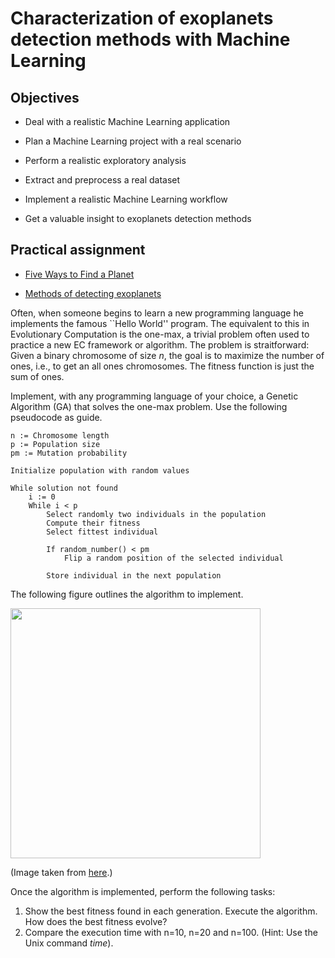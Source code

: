 # Characterization of exoplanets detection methods with Machine Learning

## Objectives

* Deal with a realistic Machine Learning application 

* Plan a Machine Learning project with a real scenario

* Perform a realistic exploratory analysis

* Extract and preprocess a real dataset

* Implement a realistic Machine Learning workflow

* Get a valuable insight to exoplanets detection methods

## Practical assignment

* [Five Ways to Find a Planet](https://exoplanets.nasa.gov/5-ways-to-find-a-planet/)

* [Methods of detecting exoplanets](https://en.wikipedia.org/wiki/Methods_of_detecting_exoplanets)

Often, when someone begins to learn a new programming language he implements the famous ``Hello World'' program. The equivalent to this in Evolutionary Computation is the one-max, a trivial problem often used to practice a new EC framework or algorithm. The problem is straitforward: Given a binary chromosome of size $n$, the goal is to maximize the number of ones, i.e., to get an all ones chromosomes. The fitness function is just the sum of ones.

Implement, with any programming language of your choice, a Genetic Algorithm (GA) that solves the one-max problem. Use the following pseudocode as guide.

```
n := Chromosome length
p := Population size
pm := Mutation probability

Initialize population with random values

While solution not found
	i := 0
	While i < p
		Select randomly two individuals in the population
		Compute their fitness
		Select fittest individual

		If random_number() < pm 
			Flip a random position of the selected individual

		Store individual in the next population

```

The following figure outlines the algorithm to implement.

<img align="center" src="ga.jpg" width="400">

(Image taken from [here](http://file.scirp.org/Html/1-8302163_41175.htm).)

Once the algorithm is implemented, perform the following tasks:

1. Show the best fitness found in each generation. Execute the algorithm. How does the best fitness evolve?
2. Compare the execution time with n=10, n=20 and n=100. (Hint: Use the Unix command *time*).

